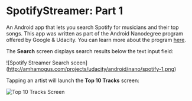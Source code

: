 # SpotifyStreamer: Part 1

An Android app that lets you search Spotify for musicians and their top songs. This app was written as part of the Android Nanodegree program offered by Google & Udacity. You can learn more about the program [here](https://www.udacity.com/course/android-developer-nanodegree--nd801).

The **Search** screen displays search results below the text input field:

![Spotify Streamer Search sceen] (http://amhamogus.com/projects/udacity/android/nano/spotify-1.png)

Tapping an artist will launch the **Top 10 Tracks** screen:

![Top 10 Tracks Screen](http://amhamogus.com/projects/udacity/android/nano/spotify-2.png)
